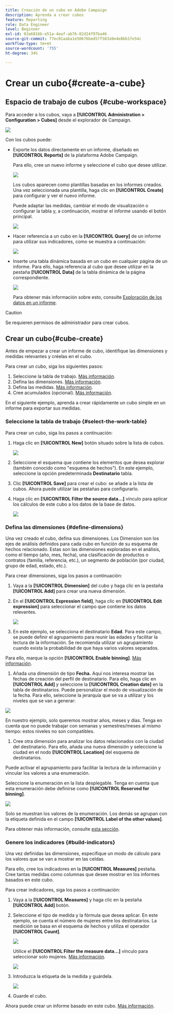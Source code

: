 ```yaml
---
title: Creación de un cubo en Adobe Campaign
description: Aprenda a crear cubos
feature: Reporting
role: Data Engineer
level: Beginner
exl-id: 03a6816b-e51a-4eaf-ab76-02d24f97ba46
source-git-commit: 77ec01aaba1e50676bed57f503a9e4e8bb1fe54c
workflow-type: tm+mt
source-wordcount: '755'
ht-degree: 34%

---
```


# Crear un cubo{#create-a-cube}

## Espacio de trabajo de cubos {#cube-workspace}

Para acceder a los cubos, vaya a **[!UICONTROL Administration > Configuration > Cubes]** desde el explorador de Campaign.

![](assets/cube-node.png)

Con los cubos puede:

* Exporte los datos directamente en un informe, diseñado en **[!UICONTROL Reports]** de la plataforma Adobe Campaign.

  Para ello, cree un nuevo informe y seleccione el cubo que desee utilizar.

  ![](assets/create-new-cube.png)

  Los cubos aparecen como plantillas basadas en los informes creados. Una vez seleccionada una plantilla, haga clic en **[!UICONTROL Create]** para configurar y ver el nuevo informe.

  Puede adaptar las medidas, cambiar el modo de visualización o configurar la tabla y, a continuación, mostrar el informe usando el botón principal.

  ![](assets/display-cube-table.png)

* Hacer referencia a un cubo en la **[!UICONTROL Query]** de un informe para utilizar sus indicadores, como se muestra a continuación:

  ![](assets/cube-report-query.png)

* Inserte una tabla dinámica basada en un cubo en cualquier página de un informe. Para ello, haga referencia al cubo que desee utilizar en la pestaña **[!UICONTROL Data]** de la tabla dinámica de la página correspondiente.

  ![](assets/cube-in-a-report.png)

  Para obtener más información sobre esto, consulte [Exploración de los datos en un informe](cube-tables.md#explore-the-data-in-a-report).


>[!CAUTION]
>
>Se requieren permisos de administrador para crear cubos.
>

## Crear un cubo{#cube-create}

Antes de empezar a crear un informe de cubo, identifique las dimensiones y medidas relevantes y créelas en el cubo.

Para crear un cubo, siga los siguientes pasos:

1. Seleccione la tabla de trabajo. [Más información](#select-the-work-table).
1. Defina las dimensiones. [Más información](#define-dimensions).
1. Defina las medidas. [Más información](#build-indicators).
1. Cree acumulados (opcional). [Más información](customize-cubes.md#calculate-and-use-aggregates).

En el siguiente ejemplo, aprenda a crear rápidamente un cubo simple en un informe para exportar sus medidas.

### Seleccione la tabla de trabajo {#select-the-work-table}

Para crear un cubo, siga los pasos a continuación:

1. Haga clic en **[!UICONTROL New]** botón situado sobre la lista de cubos.

   ![](assets/create-a-cube.png)

1. Seleccione el esquema que contiene los elementos que desea explorar (también conocido como &quot;esquema de hechos&quot;). En este ejemplo, seleccione la opción predeterminada **Destinatario** tabla.
1. Clic **[!UICONTROL Save]** para crear el cubo: se añade a la lista de cubos. Ahora puede utilizar las pestañas para configurarlo.

1. Haga clic en **[!UICONTROL Filter the source data...]** vínculo para aplicar los cálculos de este cubo a los datos de la base de datos.

   ![](assets/cube-filter-source.png)

### Defina las dimensiones {#define-dimensions}

Una vez creado el cubo, defina sus dimensiones. Los Dimension son los ejes de análisis definidos para cada cubo en función de su esquema de hechos relacionado. Estas son las dimensiones exploradas en el análisis, como el tiempo (año, mes, fecha), una clasificación de productos o contratos (familia, referencia, etc.), un segmento de población (por ciudad, grupo de edad, estado, etc.).

Para crear dimensiones, siga los pasos a continuación:

1. Vaya a la **[!UICONTROL Dimension]** del cubo y haga clic en la pestaña **[!UICONTROL Add]** para crear una nueva dimensión.
1. En el **[!UICONTROL Expression field]**, haga clic en **[!UICONTROL Edit expression]** para seleccionar el campo que contiene los datos relevantes.

   ![](assets/cube-add-dimension.png)

1. En este ejemplo, se selecciona el destinatario **Edad**. Para este campo, se puede definir el agrupamiento para reunir las edades y facilitar la lectura de la información. Se recomienda utilizar un agrupamiento cuando exista la probabilidad de que haya varios valores separados.

Para ello, marque la opción **[!UICONTROL Enable binning]**. [Más información](customize-cubes.md#data-binning).

1. Añada una dimensión de tipo **Fecha.** Aquí nos interesa mostrar las fechas de creación del perfil de destinatario. Para ello, haga clic en **[!UICONTROL Add]** y seleccione la **[!UICONTROL Creation date]** en la tabla de destinatarios.
Puede personalizar el modo de visualización de la fecha. Para ello, seleccione la jerarquía que se va a utilizar y los niveles que se van a generar:

![](assets/cube-date-dimension.png)

En nuestro ejemplo, solo queremos mostrar años, meses y días. Tenga en cuenta que no puede trabajar con semanas y semestres/meses al mismo tiempo: estos niveles no son compatibles.

1. Cree otra dimensión para analizar los datos relacionados con la ciudad del destinatario. Para ello, añada una nueva dimensión y seleccione la ciudad en el nodo **[!UICONTROL Location]** del esquema de destinatarios.

Puede activar el agrupamiento para facilitar la lectura de la información y vincular los valores a una enumeración.

Seleccione la enumeración en la lista desplegable. Tenga en cuenta que esta enumeración debe definirse como **[!UICONTROL Reserved for binning]**.

![](assets/cube-dimension-with-enum.png)

Solo se muestran los valores de la enumeración. Los demás se agrupan con la etiqueta definida en el campo **[!UICONTROL Label of the other values]**.

Para obtener más información, consulte [esta sección](customize-cubes.md#dynamically-manage-bins).

### Genere los indicadores {#build-indicators}

Una vez definidas las dimensiones, especifique un modo de cálculo para los valores que se van a mostrar en las celdas.

Para ello, cree los indicadores en la **[!UICONTROL Measures]** pestaña. Cree tantas medidas como columnas que desee mostrar en los informes basados en este cubo.

Para crear indicadores, siga los pasos a continuación:

1. Vaya a la **[!UICONTROL Measures]** y haga clic en la pestaña **[!UICONTROL Add]** botón.
1. Seleccione el tipo de medida y la fórmula que desea aplicar. En este ejemplo, se cuenta el número de mujeres entre los destinatarios. La medición se basa en el esquema de hechos y utiliza el operador **[!UICONTROL Count]**.

   ![](assets/cube-new-measure.png)

   Utilice el **[!UICONTROL Filter the measure data...]** vínculo para seleccionar solo mujeres. [Más información](customize-cubes.md#define-measures).

   ![](assets/cube-filter-measure-data.png)

1. Introduzca la etiqueta de la medida y guárdela.

   ![](assets/cube-save-measure.png)

1. Guarde el cubo.


Ahora puede crear un informe basado en este cubo. [Más información](cube-tables.md).
